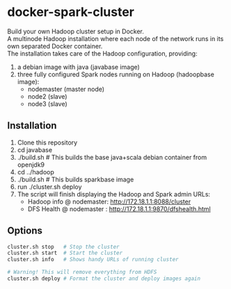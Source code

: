 # docker-spark-cluster
Build your own Hadoop cluster setup in Docker.      
A multinode Hadoop installation where each node of the network runs in its own separated Docker container.   
The installation takes care of the Hadoop configuration, providing:
1) a debian image with java (javabase image)
2) three fully configured Spark nodes running on Hadoop (hadoopbase image):
    * nodemaster (master node)
    * node2      (slave)
    * node3      (slave)

## Installation
1) Clone this repository
2) cd javabase
3) ./build.sh    # This builds the base java+scala debian container from openjdk9
4) cd ../hadoop
5) ./build.sh    # This builds sparkbase image
6) run ./cluster.sh deploy
7) The script will finish displaying the Hadoop and Spark admin URLs:
    * Hadoop info @ nodemaster: http://172.18.1.1:8088/cluster
    * DFS Health @ nodemaster : http://172.18.1.1:9870/dfshealth.html

## Options
```bash
cluster.sh stop   # Stop the cluster
cluster.sh start  # Start the cluster
cluster.sh info   # Shows handy URLs of running cluster

# Warning! This will remove everything from HDFS
cluster.sh deploy # Format the cluster and deploy images again
```
